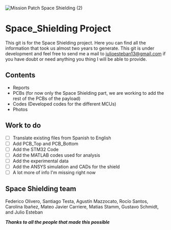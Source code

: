 ![Mission Patch Space Shielding (2)](https://github.com/13Jull/Space_Shielding/assets/104043830/010d7edb-6c2e-48d3-8219-e948cea984a5)

# Space_Shielding Project
This git is for the Space Shielding project. Here you can find all the information that took us almost two years to generate. This git is under development and feel free to send me a mail to julioesteban13@gmail.com if you have doubt or need anything you thing I will be able to provide.

## Contents
  - Reports
  - PCBs (for now only the Space Shielding part, we are working to add the rest of the PCBs of the payload)
  - Codes (Developed codes for the different MCUs)
  - Photos

## Work to do
 - [ ] Translate existing files from Spanish to English
 - [ ] Add PCB_Top and PCB_Bottom 
 - [ ] Add the STM32 Code
 - [ ] Add the MATLAB codes used for analysis
 - [ ] Add the experimental data
 - [ ] Add the ANSYS simulation and CADs for the shield
 - [ ] A lot more of info I'm missing right now

## Space Shielding team
Federico Olivero, Santiago Testa, Agustín Mazzocato, Rocío Santos, Carolina Ibañez, Mateo Javier Carriere, Matias Stamm, Gustavo Schmidt, and Julio Esteban

**_Thanks to all the people that made this possible_**
